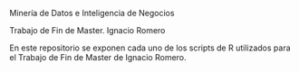 Minería de Datos e Inteligencia de Negocios

Trabajo de Fin de Master. Ignacio Romero

En este repositorio se exponen cada uno de los scripts de R utilizados para el Trabajo de Fin de Master de Ignacio Romero.
